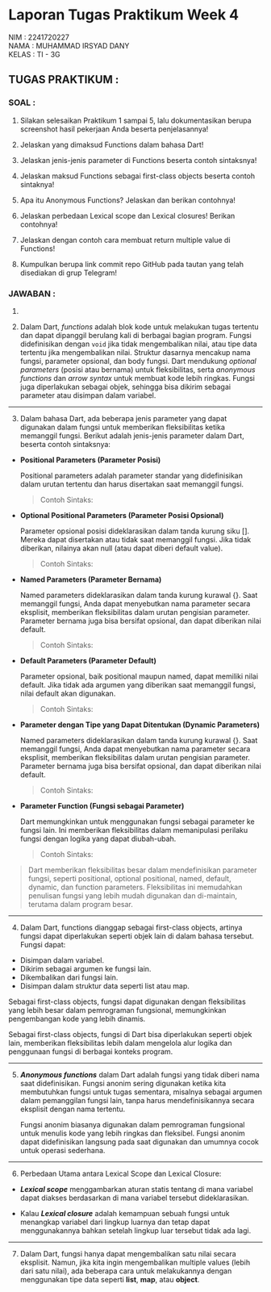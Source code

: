 # Laporan Tugas Praktikum Week 4

NIM : 2241720227 \
NAMA : MUHAMMAD IRSYAD DANY \
KELAS : TI - 3G

## TUGAS PRAKTIKUM :

### SOAL :

1. Silakan selesaikan Praktikum 1 sampai 5, lalu dokumentasikan berupa screenshot hasil pekerjaan Anda beserta penjelasannya!

2. Jelaskan yang dimaksud Functions dalam bahasa Dart!

3. Jelaskan jenis-jenis parameter di Functions beserta contoh sintaksnya!

4. Jelaskan maksud Functions sebagai first-class objects beserta contoh sintaknya!

5. Apa itu Anonymous Functions? Jelaskan dan berikan contohnya!

6. Jelaskan perbedaan Lexical scope dan Lexical closures! Berikan contohnya!

7. Jelaskan dengan contoh cara membuat return multiple value di Functions!

8. Kumpulkan berupa link commit repo GitHub pada tautan yang telah disediakan di grup Telegram!

### JAWABAN :

1.

2. Dalam Dart, _functions_ adalah blok kode untuk melakukan tugas tertentu dan dapat dipanggil berulang kali di berbagai bagian program. Fungsi didefinisikan dengan `void` jika tidak mengembalikan nilai, atau tipe data tertentu jika mengembalikan nilai. Struktur dasarnya mencakup nama fungsi, parameter opsional, dan body fungsi. Dart mendukung _optional parameters_ (posisi atau bernama) untuk fleksibilitas, serta _anonymous functions_ dan _arrow syntax_ untuk membuat kode lebih ringkas. Fungsi juga diperlakukan sebagai objek, sehingga bisa dikirim sebagai parameter atau disimpan dalam variabel.

---

3. Dalam bahasa Dart, ada beberapa jenis parameter yang dapat digunakan dalam fungsi untuk memberikan fleksibilitas ketika memanggil fungsi. Berikut adalah jenis-jenis parameter dalam Dart, beserta contoh sintaksnya:

- **Positional Parameters (Parameter Posisi)**

  Positional parameters adalah parameter standar yang didefinisikan dalam urutan tertentu dan harus disertakan saat memanggil fungsi.

  > Contoh Sintaks:

- **Optional Positional Parameters (Parameter Posisi Opsional)**

  Parameter opsional posisi dideklarasikan dalam tanda kurung siku []. Mereka dapat disertakan atau tidak saat memanggil fungsi. Jika tidak diberikan, nilainya akan null (atau dapat diberi default value).

  > Contoh Sintaks:

- **Named Parameters (Parameter Bernama)**

  Named parameters dideklarasikan dalam tanda kurung kurawal {}. Saat memanggil fungsi, Anda dapat menyebutkan nama parameter secara eksplisit, memberikan fleksibilitas dalam urutan pengisian parameter. Parameter bernama juga bisa bersifat opsional, dan dapat diberikan nilai default.

  > Contoh Sintaks:

- **Default Parameters (Parameter Default)**

  Parameter opsional, baik positional maupun named, dapat memiliki nilai default. Jika tidak ada argumen yang diberikan saat memanggil fungsi, nilai default akan digunakan.

  > Contoh Sintaks:

- **Parameter dengan Tipe yang Dapat Ditentukan (Dynamic Parameters)**

  Named parameters dideklarasikan dalam tanda kurung kurawal {}. Saat memanggil fungsi, Anda dapat menyebutkan nama parameter secara eksplisit, memberikan fleksibilitas dalam urutan pengisian parameter. Parameter bernama juga bisa bersifat opsional, dan dapat diberikan nilai default.

  > Contoh Sintaks:

- **Parameter Function (Fungsi sebagai Parameter)**

  Dart memungkinkan untuk menggunakan fungsi sebagai parameter ke fungsi lain. Ini memberikan fleksibilitas dalam memanipulasi perilaku fungsi dengan logika yang dapat diubah-ubah.

  > Contoh Sintaks:

> Dart memberikan fleksibilitas besar dalam mendefinisikan parameter fungsi, seperti positional, optional positional, named, default, dynamic, dan function parameters. Fleksibilitas ini memudahkan penulisan fungsi yang lebih mudah digunakan dan di-maintain, terutama dalam program besar.

---

4. Dalam Dart, functions dianggap sebagai first-class objects, artinya fungsi dapat diperlakukan seperti objek lain di dalam bahasa tersebut. Fungsi dapat:

- Disimpan dalam variabel.
- Dikirim sebagai argumen ke fungsi lain.
- Dikembalikan dari fungsi lain.
- Disimpan dalam struktur data seperti list atau map.

Sebagai first-class objects, fungsi dapat digunakan dengan fleksibilitas yang lebih besar dalam pemrograman fungsional, memungkinkan pengembangan kode yang lebih dinamis.

Sebagai first-class objects, fungsi di Dart bisa diperlakukan seperti objek lain, memberikan fleksibilitas lebih dalam mengelola alur logika dan penggunaan fungsi di berbagai konteks program.

---

5. **_Anonymous functions_** dalam Dart adalah fungsi yang tidak diberi nama saat didefinisikan. Fungsi anonim sering digunakan ketika kita membutuhkan fungsi untuk tugas sementara, misalnya sebagai argumen dalam pemanggilan fungsi lain, tanpa harus mendefinisikannya secara eksplisit dengan nama tertentu.

   Fungsi anonim biasanya digunakan dalam pemrograman fungsional untuk menulis kode yang lebih ringkas dan fleksibel. Fungsi anonim dapat didefinisikan langsung pada saat digunakan dan umumnya cocok untuk operasi sederhana.

---

6. Perbedaan Utama antara Lexical Scope dan Lexical Closure:

- **_Lexical scope_** menggambarkan aturan statis tentang di mana variabel dapat diakses berdasarkan di mana variabel tersebut dideklarasikan.

- Kalau **_Lexical closure_** adalah kemampuan sebuah fungsi untuk menangkap variabel dari lingkup luarnya dan tetap dapat menggunakannya bahkan setelah lingkup luar tersebut tidak ada lagi.

---

7. Dalam Dart, fungsi hanya dapat mengembalikan satu nilai secara eksplisit. Namun, jika kita ingin mengembalikan multiple values (lebih dari satu nilai), ada beberapa cara untuk melakukannya dengan menggunakan tipe data seperti **list**, **map**, atau **object**.
